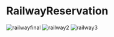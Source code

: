 # RailwayReservation

![railwayfinal](https://user-images.githubusercontent.com/91972413/162408373-c9cdc339-c936-4342-90d5-a0c365c604c0.jpg)
![railway2](https://user-images.githubusercontent.com/91972413/162408389-0a3261dd-2e40-42e4-8cad-fe82b3ac90af.jpg)
![railway3](https://user-images.githubusercontent.com/91972413/162408399-0a68151e-cb38-4ca9-870f-00ff755edc99.jpg)
